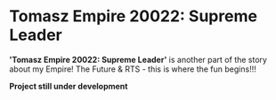 # Tomasz Empire 20022: Supreme Leader

<!--## About-->
**'Tomasz Empire 20022: Supreme Leader'** is another part of the story about my Empire! The Future &amp; RTS - this is where the fun begins!!!

**Project still under development**
